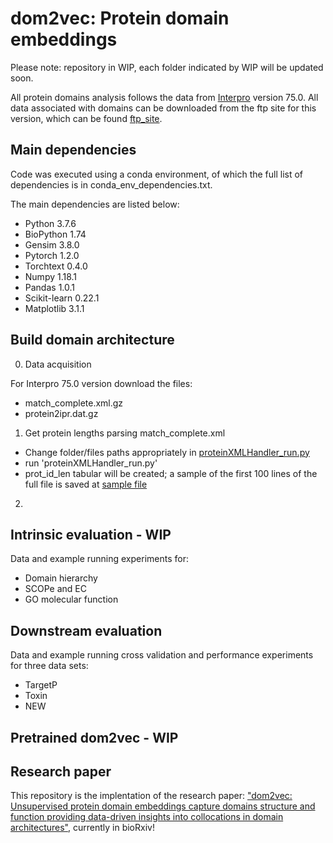 # dom2vec: Protein domain embeddings
Please note: repository in WIP, each folder indicated by WIP will be updated soon.

All protein domains analysis follows the data from [Interpro](https://www.ebi.ac.uk/interpro/) version 75.0.
All data associated with domains can be downloaded from the ftp site for this version, which can be found [ftp_site](ftp://ftp.ebi.ac.uk/pub/databases/interpro/75.0/).

## Main dependencies
Code was executed using a conda environment, of which the full list of dependencies is in conda_env_dependencies.txt.

The main dependencies are listed below:
* Python 3.7.6
* BioPython 1.74
* Gensim 3.8.0
* Pytorch 1.2.0
* Torchtext 0.4.0
* Numpy 1.18.1
* Pandas 1.0.1
* Scikit-learn 0.22.1
* Matplotlib 3.1.1

## Build domain architecture
0. Data acquisition

For Interpro 75.0 version download the files:
* match_complete.xml.gz
* protein2ipr.dat.gz

1. Get protein lengths parsing match_complete.xml
* Change folder/files paths appropriately in [proteinXMLHandler_run.py](code/proteinXMLHandler_run.py)
* run 'proteinXMLHandler_run.py'
* prot_id_len tabular will be created; a sample of the first 100 lines of the full file is saved at [sample file](domain_architecture_creation/prot_id_len_sample_100.tab)

2. 

## Intrinsic evaluation - WIP
Data and example running experiments for:
* Domain hierarchy
* SCOPe and EC
* GO molecular function

## Downstream evaluation
Data and example running cross validation and performance experiments for three data sets:
* TargetP
* Toxin
* NEW

## Pretrained dom2vec - WIP

## Research paper
This repository is the implentation of the research paper: ["dom2vec: Unsupervised protein domain embeddings capture domains structure and function providing data-driven insights into collocations in domain architectures"](https://www.biorxiv.org/content/10.1101/2020.03.17.995498v2), currently in bioRxiv!
